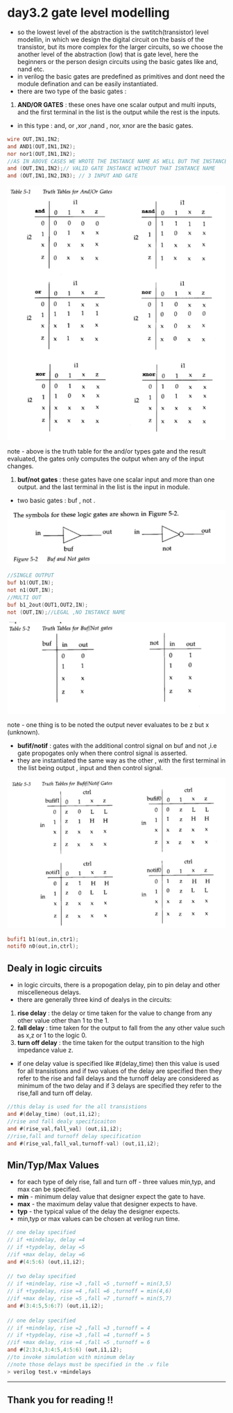 # day3.2 gate level modelling

- so the lowest level of the abstraction is the swtitch(transistor) level modellin, in which we design the digital circuit on the basis of the transistor, but its more complex for the larger circuits, so we choose the another level of the abstraction (low) that is gate level, here the beginners or the person design circuits using the basic gates like and, nand etc.
- in verilog the basic gates are predefined as primitives and dont need the module defination and can be easily instantiated.
- there are two type of the basic gates :
1. **AND/OR GATES** : these ones have one scalar output and multi inputs, and the first terminal in the list is the output while the rest is the inputs.
- in this type : and, or ,xor ,nand , nor, xnor are the basic gates.

```verilog
wire OUT,IN1,IN2;
and AND1(OUT,IN1,IN2); 
nor nor1(OUT,IN1,IN2);
//AS IN ABOVE CASES WE WROTE THE INSTANCE NAME AS WELL BUT THE INSTANCE NAME IS OPTIONAL FOR THE PRIMITIVE AS RHE OUTPUT WILL BE STORED IN THE OUT.
and (OUT,IN1,IN2);// VALID GATE INSTANCE WITHOUT THAT ISNTANCE NAME 
and (OUT,IN1,IN2,IN3); // 3 INPUT AND GATE 
```

![and_or truth.png](images/andortruth.png)

note - above is the truth table for the and/or types gate and the result evaluated, the gates only computes the output when any of the input changes.

1. **buf/not gates** : these gates have one scalar input and more than one output. and the last terminal in the list is the input in module.
- two basic gates : buf , not .

![buf_not.png](images/buf_not.png)

```verilog
//SINGLE OUTPUT
buf b1(OUT,IN);
not n1(OUT,IN);
//MULTI OUT
buf b1_2out(OUT1,OUT2,IN);
not (OUT,IN);//LEGAL ,NO INSTANCE NAME 
```

![bufnot truth.png](images/buftruth.png)

note - one thing is to be noted the output never evaluates to be z but x (unknown).

- **bufif/notif** : gates with the additional control signal on buf and not ,i.e gate propogates only when there control signal is  asserted.
- they are instantiated the same way as the other , with the first terminal in the list being output , input and then control signal.

![image.png](images/bufif.png)

```verilog
bufif1 b1(out,in,ctr1);
notif0 n0(out,in,ctrl);
```

## Dealy in logic circuits

- in logic circuits, there is a propogation delay, pin to pin delay and other miscelleneous delays.
- there are generally three kind of dealys in the circuits:
1. **rise delay** : the delay or time taken for the value to change from any other value other than 1 to the 1.
2. **fall delay** : time taken for the output to fall from the any other value such as x,z or 1 to the logic 0.
3. **turn off delay** : the time taken for the output transition to the high impedance value z.
- if one delay value is specified like #(delay_time) then this value is used for all transistions and if two values of the delay are specified then they refer to the rise and fall delays and the turnoff delay are considered as minimum of the two delay and if 3 delays  are specified they refer to the rise,fall and turn off delay.

```verilog
//this delay is used for the all transistions
and #(delay_time) (out,i1,i2);
//rise and fall dealy specificaiton
and #(rise_val,fall_val) (out,i1,i2);
//rise,fall and turnoff delay specification
and #(rise_val,fall_val,turnoff-val) (out,i1,i2);
```

## Min/Typ/Max Values

- for each type of dely rise, fall and turn off - three values min,typ, and max can be specified.
- **min** - minimum delay value that designer expect the gate to have.
- **max** - the maximum delay value that designer expects to have.
- **typ** - the typical value of the delay the designer expects.
- min,typ or max values can be chosen at  verilog run time.

```verilog
// one delay specified 
// if +mindelay, delay =4
// if +typdelay, delay =5
//if +max delay, delay =6
and #(4:5:6) (out,i1,i2);

// two delay specified 
// if +mindelay, rise =3 ,fall =5 ,turnoff = min(3,5)
// if +typdelay, rise =4 ,fall =6 ,turnoff = min(4,6)
//if +max delay, rise =5 ,fall =7 ,turnoff = min(5,7)
and #(3:4:5,5:6:7) (out,i1,i2);

// one delay specified 
// if +mindelay, rise =2 ,fall =3 ,turnoff = 4
// if +typdelay, rise =3 ,fall =4 ,turnoff = 5
//if +max delay, rise =4 ,fall =5 ,turnoff = 6
and #(2:3:4,3:4:5,4:5:6) (out,i1,i2);
//to invoke simulation with minimum delay
//note those delays must be specified in the .v file 
> verilog test.v +mindelays
```
---
## Thank you for  reading !!
